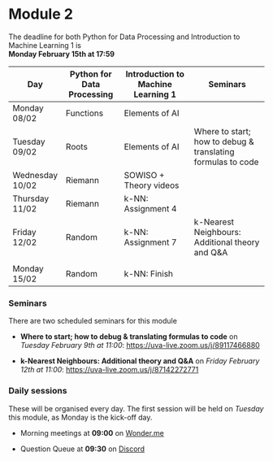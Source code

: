 
# Module 2

The deadline for both Python for Data Processing and Introduction to Machine Learning 1 is<br>**Monday February 15th at 17:59**

| Day                | Python for<br>Data Processing | Introduction to<br>Machine Learning 1 | Seminars                                                           |
|--------------------|-------------------------------|---------------------------------------|--------------------------------------------------------------------|
| Monday<br>08/02    | Functions                     | Elements of AI                        |                                                                    |
| Tuesday<br>09/02   | Roots                         | Elements of AI                        | Where to start; how to debug &<br>translating formulas to code     |
| Wednesday<br>10/02 | Riemann                       | SOWISO + Theory videos                |                                                                    |
| Thursday<br>11/02  | Riemann                       | k-NN: Assignment 4                    |                                                                    |
| Friday<br>12/02    | Random                        | k-NN: Assignment 7                    | k-Nearest Neighbours:<br>Additional theory and Q&A                 |
|                    |                               |                                       |                                                                    |
| Monday<br>15/02    | Random                        | k-NN: Finish                          |                                                                    |

### Seminars

There are two scheduled seminars for this module

* **Where to start; how to debug & translating formulas to code** on *Tuesday February 9th at 11:00*: <https://uva-live.zoom.us/j/89117466880>

* **k-Nearest Neighbours: Additional theory and Q&A** on *Friday February 12th at 11:00*: <https://uva-live.zoom.us/j/87142272771>

### Daily sessions

These will be organised every day. The first session will be held on *Tuesday* this module, as Monday is the kick-off day.

* Morning meetings at **09:00** on [Wonder.me](https://www.wonder.me/r?id=c6cdcb4d-7901-44dc-9b9f-fe90898c22a5)

* Question Queue at **09:30** on [Discord](https://discord.gg/y9BVSck5z5)

